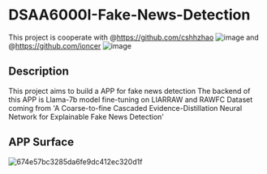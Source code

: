 # DSAA6000I-Fake-News-Detection

This project is cooperate with @https://github.com/cshhzhao
![image](https://github.com/Kainan-Liu/DSAA6000I-Fake-News-Detection/assets/146005327/f75f69c4-a615-4e2b-aca4-1e4f0767e7c7)
 and @https://github.com/ioncer
![image](https://github.com/Kainan-Liu/DSAA6000I-Fake-News-Detection/assets/146005327/d3de421a-2f21-47ff-af20-e7fb7d83f137)


## Description
This project aims to build a APP for fake news detection
The backend of this APP is Llama-7b model fine-tuning on LIARRAW and RAWFC Dataset coming from 'A Coarse-to-fine Cascaded Evidence-Distillation Neural Network for Explainable Fake News Detection'

## APP Surface
![674e57bc3285da6fe9dc412ec320d1f](https://github.com/Kainan-Liu/DSAA6000I-Fake-News-Detection/assets/146005327/c446206a-b366-4c63-a5b4-b91f68307cde)
